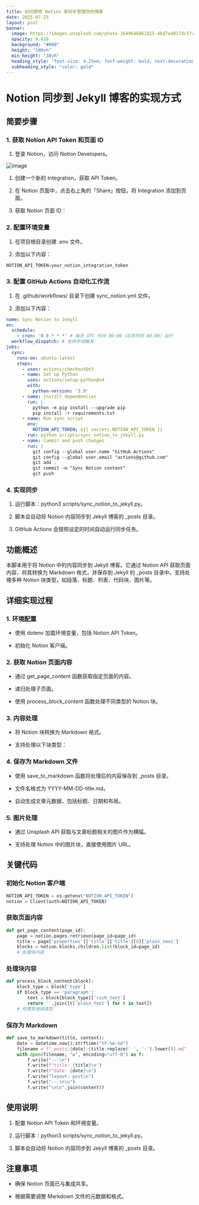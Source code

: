 ```yaml
---
title: 如何使用 Notion 来同步管理你的博客
date: 2025-07-25
layout: post
banner:
  image: https://images.unsplash.com/photo-1649646861825-4bd7ed817dc5?crop=entropy&cs=tinysrgb&fit=max&fm=jpg&ixid=M3w2OTIwMzJ8MHwxfHJhbmRvbXx8fHx8fHx8fDE3NTM0Njg0MTh8&ixlib=rb-4.1.0&q=80&w=1080
  opacity: 0.618
  background: "#000"
  height: "100vh"
  min_height: "38vh"
  heading_style: "font-size: 4.25em; font-weight: bold; text-decoration: underline"
  subheading_style: "color: gold"
---
```


# Notion 同步到 Jekyll 博客的实现方式

## 简要步骤

### 1. 获取 Notion API Token 和页面 ID

1. 登录 Notion，访问 Notion Developers。

![image](https://prod-files-secure.s3.us-west-2.amazonaws.com/a7a0cc5a-89b9-4cda-8686-1fba0ca52f40/d19c1afe-dea5-4312-9333-786b0ba83054/image.png?X-Amz-Algorithm=AWS4-HMAC-SHA256&X-Amz-Content-Sha256=UNSIGNED-PAYLOAD&X-Amz-Credential=ASIAZI2LB466XLMJPY6X%2F20250725%2Fus-west-2%2Fs3%2Faws4_request&X-Amz-Date=20250725T183337Z&X-Amz-Expires=3600&X-Amz-Security-Token=IQoJb3JpZ2luX2VjECIaCXVzLXdlc3QtMiJHMEUCIQCB8z9bG49Mh3f94hxOjjN0pywn35wpmbWLf3aZvY9FyAIgTEpyNzjYMzngrVFmDLUW22JB1sYrgbtwAlpFo4dA1Tsq%2FwMISxAAGgw2Mzc0MjMxODM4MDUiDPu939r8sE9lnkHczircA8vb%2FG0%2BB8F6%2FqcVAOptpoQdW4ROQ1qg8XdrRUtU%2BLnt03WIYo9lMxb9ejHkcvDO%2BXKVQVl67uaUcKf5zWEm%2FS2KkvMa1DE%2B0M01HzLAgPly39BWAdeItRgH1zVG9LwBjaX7Tn2PLD3g%2B2EDjVUyNBdhz1XbD%2F85JyOk%2FObKiNXy2rrBRMnE9xQ88pTG5MWf3bOdDFKnjq7xXfpNQtmS4x9r5vqmWWOca%2FYNdc2XOo5OPcGB8Oz5FHFLwrN1GD0sJV4Ud7DoplBtl9WfCfDCmvO2%2BdiNYyTt3CasJOL5951bUENpyUJEPDMmPjJg3fmhJ%2Fdy2r6o9F8wA6eYWTSfmx%2FlvYYgrS42IwTW9%2BX9p4362O8XE0huVY1l3pXXVnNvAeNyTME0rTXnP8fKasMGc1cdZC2%2Bv0YCxXfSzf0zo1BSQ73SOiE5oOB8fTb0K7bbZtWu%2BThvg2L%2F3nGlULsDI3f25gUsD7icOcONR4qa3JQPnmEBO4u%2BnJky5zab5piz76os44%2Ff0T3qa1NSx2wEfiV695Z7vLz8UQYk9q6fVLe6rAcaGKjEGLpqws5xkLjteMeviTj10gcaZHkzKx6L3IjjJa%2FFWsT8yHKhfNSkKWorkAKNvVnKL%2F74T%2Bd4MLaGj8QGOqUB%2Fo6amSxURSfKxCl7wdUTamBvZMCY0EBR4q%2FWXVX9Ckt0xuQA%2FqqbB1c4GnLd4poX%2BiDr%2BdOI8fs9S3T9TOEX3jlZVmwDDjc9mxEqIwygKOtnZbPEzuAtYNTtOpEdrsJKeqMktdXnF09%2FjkXK2I%2FwZ0KEj1yLH9b%2BSybgwBh3ZSKQAN4PsfhdLqsi%2B3ArshY%2Ba8NMkJZm52wRCa4dz%2FjCWg0Ys0JG&X-Amz-Signature=4f9aa84e6964840f49eaf3bb1abef9a0d509d58dcdb4eca583eec9c8ccd5da9b&X-Amz-SignedHeaders=host&x-amz-checksum-mode=ENABLED&x-id=GetObject)

1. 创建一个新的 Integration，获取 API Token。

1. 在 Notion 页面中，点击右上角的「Share」按钮，将 Integration 添加到页面。

1. 获取 Notion 页面 ID：


### 2. 配置环境变量

1. 在项目根目录创建 .env 文件。

1. 添加以下内容：

```javascript
NOTION_API_TOKEN=your_notion_integration_token
```

### 3. 配置 GitHub Actions 自动化工作流

1. 在 .github/workflows/ 目录下创建 sync_notion.yml 文件。

1. 添加以下内容：

```yaml
name: Sync Notion to Jekyll
on:
  schedule:
    - cron: '0 0 * * *' # 每天 UTC 时间 00:00（北京时间 08:00）运行
  workflow_dispatch: # 支持手动触发
jobs:
  sync:
    runs-on: ubuntu-latest
    steps:
      - uses: actions/checkout@v3
      - name: Set up Python
        uses: actions/setup-python@v4
        with:
          python-version: '3.9'
      - name: Install dependencies
        run: |
          python -m pip install --upgrade pip
          pip install -r requirements.txt
      - name: Run sync script
        env:
          NOTION_API_TOKEN: ${{ secrets.NOTION_API_TOKEN }}
        run: python scripts/sync_notion_to_jekyll.py
      - name: Commit and push changes
        run: |
          git config --global user.name "GitHub Actions"
          git config --global user.email "actions@github.com"
          git add .
          git commit -m "Sync Notion content"
          git push
```

### 4. 实现同步

1. 运行脚本：python3 scripts/sync_notion_to_jekyll.py。

1. 脚本会自动将 Notion 内容同步到 Jekyll 博客的 _posts 目录。

1. GitHub Actions 会按照设定的时间自动运行同步任务。

## 功能概述

本脚本用于将 Notion 中的内容同步到 Jekyll 博客。它通过 Notion API 获取页面内容，将其转换为 Markdown 格式，并保存到 Jekyll 的 _posts 目录中。支持处理多种 Notion 块类型，如段落、标题、列表、代码块、图片等。

## 详细实现过程

### 1. 环境配置

- 使用 dotenv 加载环境变量，包括 Notion API Token。

- 初始化 Notion 客户端。

### 2. 获取 Notion 页面内容

- 通过 get_page_content 函数获取指定页面的内容。

- 递归处理子页面。

- 使用 process_block_content 函数处理不同类型的 Notion 块。

### 3. 内容处理

- 将 Notion 块转换为 Markdown 格式。

- 支持处理以下块类型：


### 4. 保存为 Markdown 文件

- 使用 save_to_markdown 函数将处理后的内容保存到 _posts 目录。

- 文件名格式为 YYYY-MM-DD-title.md。

- 自动生成文章元数据，包括标题、日期和布局。

### 5. 图片处理

- 通过 Unsplash API 获取与文章标题相关的图片作为横幅。

- 支持处理 Notion 中的图片块，直接使用图片 URL。

## 关键代码

### 初始化 Notion 客户端

```python
NOTION_API_TOKEN = os.getenv("NOTION_API_TOKEN")
notion = Client(auth=NOTION_API_TOKEN)
```

### 获取页面内容

```python
def get_page_content(page_id):
    page = notion.pages.retrieve(page_id=page_id)
    title = page['properties']['title']['title'][0]['plain_text']
    blocks = notion.blocks.children.list(block_id=page_id)
    # 处理块内容
```

### 处理块内容

```python
def process_block_content(block):
    block_type = block['type']
    if block_type == 'paragraph':
        text = block[block_type]['rich_text']
        return ''.join([t['plain_text'] for t in text])
    # 处理其他块类型
```

### 保存为 Markdown

```python
def save_to_markdown(title, content):
    date = datetime.now().strftime("%Y-%m-%d")
    filename = f"_posts/{date}-{title.replace(' ', '-').lower()}.md"
    with open(filename, "w", encoding="utf-8") as f:
        f.write("---\n")
        f.write(f"title: {title}\n")
        f.write(f"date: {date}\n")
        f.write("layout: post\n")
        f.write("---\n\n")
        f.write("\n\n".join(content))
```

## 使用说明

1. 配置 Notion API Token 和环境变量。

1. 运行脚本：python3 scripts/sync_notion_to_jekyll.py。

1. 脚本会自动将 Notion 内容同步到 Jekyll 博客的 _posts 目录。

## 注意事项

- 确保 Notion 页面已与集成共享。

- 根据需要调整 Markdown 文件的元数据和格式。